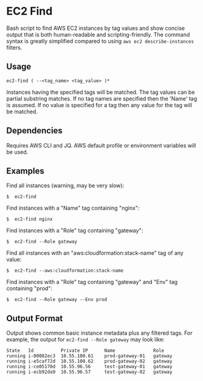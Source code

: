 EC2 Find
========

Bash script to find AWS EC2 instances by tag values and show concise output
that is both human-readable and scripting-friendly. The command syntax is
greatly simplified compared to using `aws ec2 describe-instances` filters.


Usage
-----

```
ec2-find ( --<tag_name> <tag_value> )*
```

Instances having the specified tags will be matched. The tag values can be
partial substring matches. If no tag names are specified then the 'Name' tag is
assumed. If no value is specified for a tag then any value for the tag will be
matched.


Dependencies
------------

Requires AWS CLI and JQ. AWS default profile or environment variables will be
used.


Examples
-------

Find all instances (warning, may be very slow):

    $  ec2-find

Find instances with a "Name" tag containing "nginx":

    $  ec2-find nginx

Find instances with a "Role" tag containing "gateway":

    $  ec2-find --Role gateway

Find all instances with an "aws:cloudformation:stack-name" tag of any value:

    $  ec2-find --aws:cloudformation:stack-name

Find instances with a "Role" tag containing "gateway" and "Env" tag containing
"prod":

    $  ec2-find --Role gateway --Env prod


Output Format
-------------

Output shows common basic instance metadata plus any filtered tags. For
example, the output for `ec2-find --Role gateway` may look like:

```
State   Id          Private IP      Name              Role
running i-00082ec3  10.55.100.61    prod-gateway-01   gateway
running i-e5caf72d  10.55.100.62    prod-gateway-02   gateway
running i-ce05170d  10.55.96.56     test-gateway-01   gateway
running i-ecb92da9  10.55.96.57     test-gateway-02   gateway
```
